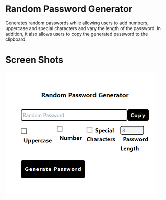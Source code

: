 # Random Password Generator

Generates random passwords while allowing users to add numbers, uppercase and special characters and vary the length of the password. In addition, it also allows users to copy the generated password to the clipboard.

# Screen Shots

![Random Password Generator](../Project%20Screenshots/RandomPasswordGenerator-Image.png "Random Password Generator")
